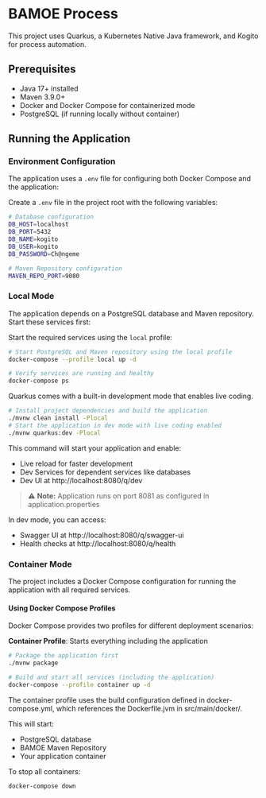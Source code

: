# BAMOE Process

This project uses Quarkus, a Kubernetes Native Java framework, and Kogito for process automation.

## Prerequisites

- Java 17+ installed
- Maven 3.9.0+
- Docker and Docker Compose for containerized mode
- PostgreSQL (if running locally without container)

## Running the Application

### Environment Configuration

The application uses a `.env` file for configuring both Docker Compose and the application:

Create a `.env` file in the project root with the following variables:

```bash
# Database configuration
DB_HOST=localhost
DB_PORT=5432
DB_NAME=kogito
DB_USER=kogito
DB_PASSWORD=Ch@ngeme

# Maven Repository configuration
MAVEN_REPO_PORT=9080

```

### Local Mode

The application depends on a PostgreSQL database and Maven repository. Start these services first:

Start the required services using the `local` profile:

```bash
# Start PostgreSQL and Maven repository using the local profile
docker-compose --profile local up -d

# Verify services are running and healthy
docker-compose ps
```

Quarkus comes with a built-in development mode that enables live coding.

```bash
# Install project dependencies and build the application
./mvnw clean install -Plocal
# Start the application in dev mode with live coding enabled
./mvnw quarkus:dev -Plocal
```

This command will start your application and enable:
- Live reload for faster development
- Dev Services for dependent services like databases
- Dev UI at http://localhost:8080/q/dev 

> :warning: **Note:** Application runs on port 8081 as configured in application.properties

In dev mode, you can access:
- Swagger UI at http://localhost:8080/q/swagger-ui
- Health checks at http://localhost:8080/q/health

### Container Mode

The project includes a Docker Compose configuration for running the application with all required services.

#### Using Docker Compose Profiles

Docker Compose provides two profiles for different deployment scenarios:

**Container Profile**: Starts everything including the application
   ```bash
   # Package the application first
   ./mvnw package

   # Build and start all services (including the application)
   docker-compose --profile container up -d
   ```

The container profile uses the build configuration defined in docker-compose.yml, which references the Dockerfile.jvm in src/main/docker/.

This will start:
- PostgreSQL database
- BAMOE Maven Repository
- Your application container

To stop all containers:

```bash
docker-compose down
```
